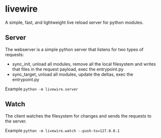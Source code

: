 # livewire

A simple, fast, and lightweight live reload server for python modules.

## Server

The webserver is a simple python server that listens for two types of requests:
- sync_init, unload all modules, remove all the local filesystem and writes that files in the request payload, exec the entrypoint.py
- sync_target, unload all modules, update the deltas, exec the entrypoint.py

Example 
`python -m livewire.server`

## Watch
The client watches the filesystem for changes and sends the requests to the server.

Example
`python -m livewire.watch --push-to=127.0.0.1`